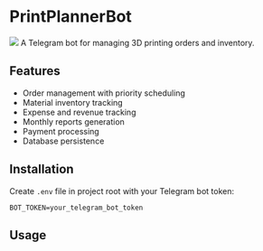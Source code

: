 # PrintPlannerBot
![](t.me/binary_brigade)
A Telegram bot for managing 3D printing orders and inventory.

## Features

- Order management with priority scheduling
- Material inventory tracking
- Expense and revenue tracking
- Monthly reports generation
- Payment processing
- Database persistence

## Installation
Create `.env` file in project root with your Telegram bot token:
```text
BOT_TOKEN=your_telegram_bot_token
```


## Usage

